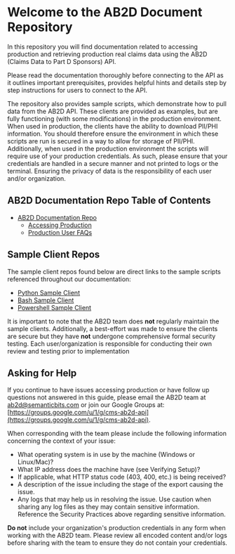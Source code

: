 # Welcome to the AB2D Document Repository

In this repository you will find documentation related to accessing production and retrieving production real claims data using the AB2D (Claims Data to Part D Sponsors) API. 

Please read the documentation thoroughly before connecting to the API as it outlines important prerequisites, provides helpful hints and details step by step instructions for users to connect to the API.

The repository also provides sample scripts, which demonstrate how to pull data from the AB2D API. These clients are provided as examples, but are fully functioning (with some modifications) in the production environment. When used in production, the clients have the ability to download PII/PHI information. You should therefore ensure the environment in which these scripts are run is secured in a way to allow for storage of PII/PHI. Additionally, when used in the production environment the scripts will require use of your production credentials. As such, please ensure that your credentials are handled in a secure manner and not printed to logs or the terminal. Ensuring the privacy of data is the responsibility of each user and/or organization.

## AB2D Documentation Repo Table of Contents

* [AB2D Documentation Repo](https://github.com/CMSgov/ab2d-private-)
  * [Accessing Production](./docs/Production%20Access.md)
  * [Production User FAQs](./docs/Production%20User%20FAQs.md)
  
## Sample Client Repos

The sample client repos found below are direct links to the sample scripts referenced throughout our documentation:
* [Python Sample Client](https://github.com/CMSgov/ab2d-sample-client-python/)
* [Bash Sample Client](https://github.com/CMSgov/ab2d-sample-client-bash/)
* [Powershell Sample Client](https://github.com/CMSgov/ab2d-sample-client-powershell/)

It is important to note that the AB2D team does **not** regularly maintain the sample clients. Additionally, a best-effort was made to ensure the clients are secure but they have **not** undergone comprehensive formal security testing. Each user/organization is responsible for conducting their own review and testing prior to implementation

## Asking for Help

If you continue to have issues accessing production or have follow up questions not answered in this guide, please email the AB2D team at [ab2d@semanticbits.com](mailto:ab2d@semanticbits.com)
or join our Google Groups at:
[https://groups.google.com/u/1/g/cms-ab2d-api](https://groups.google.com/u/1/g/cms-ab2d-api).

When corresponding with the team please include the following information concerning the context of your issue:

- What operating system is in use by the machine (Windows or Linux/Mac)?
- What IP address does the machine have (see Verifying Setup)?
- If applicable, what HTTP status code (403, 400, etc.) is being received?
- A description of the issue including the stage of the export causing the issue.
- Any logs that may help us in resolving the issue. Use caution when sharing any log files as they may contain sensitive information. Reference the Security Practices above regarding sensitive information.


**Do not** include your organization's production credentials in any form when working with the AB2D team. Please review all encoded content and/or logs before sharing with the team to ensure they do not contain your credentials.
